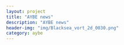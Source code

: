 ```yaml
---
layout: project
title: "AYBE news"
description: "AYBE news"
header-img: "img/Blacksea_vort_2d_0030.png"
category: aybe
---
```

